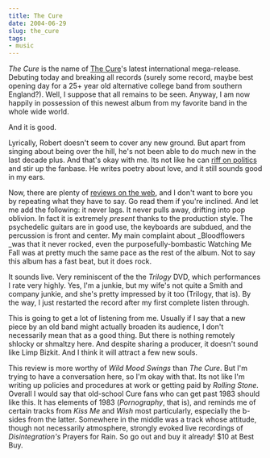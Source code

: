 ```yaml
---
title: The Cure
date: 2004-06-29
slug: the_cure
tags:
- music
---
```


_The Cure_ is the name of [The Cure](http://www.thecure.com)'s
latest international mega-release. Debuting today and breaking all records
(surely some record, maybe best opening day for a 25+ year old alternative
college band from southern England?). Well, I suppose that all remains to be
seen. Anyway, I am now happily in possession of this newest album from my
favorite band in the whole wide world.

And it is good.

Lyrically, Robert doesn't seem to cover any new ground. But apart from singing
about being over the hill, he's not been able to do much new in the last decade
plus. And that's okay with me. Its not like he can [riff on
politics](https://www.morrisseymusic.com) and stir up the fanbase. He writes
poetry about love, and it still sounds good in my ears.

Now, there are plenty of [reviews on the
web](http://www.metacritic.com/music/artists/cure/cure/), and I don't want to
bore you by repeating what they have to say. Go read them if you're inclined.
And let me add the following: it never lags. It never pulls away, drifting into
pop oblivion. In fact it is extremely _present_ thanks to the production style.
The psychedelic guitars are in good use, the keyboards are subdued, and the
percussion is front and center. My main complaint about _Bloodflowers _was that
it never rocked, even the purposefully-bombastic Watching Me Fall was at pretty
much the same pace as the rest of the album. Not to say this album has a fast
beat, but it does rock.

It sounds live. Very reminiscent of the the _Trilogy_ DVD, which performances I
rate very highly. Yes, I'm a junkie, but my wife's not quite a Smith and company
junkie, and she's pretty impressed by it too (Trilogy, that is). By the way, I
just restarted the record after my first complete listen through.

This is going to get a lot of listening from me. Usually if I say that a new
piece by an old band might actually broaden its audience, I don't necessarily
mean that as a good thing. But there is nothing remotely shlocky or shmaltzy
here. And despite sharing a producer, it doesn't sound like Limp Bizkit. And I
think it will attract a few new souls.

This review is more worthy of _Wild Mood Swings_ than _The Cure_. But I'm trying
to have a conversation here, so I'm okay with that. Its not like I'm writing up
policies and procedures at work or getting paid by _Rolling Stone_. Overall I
would say that old-school Cure fans who can get past 1983 should like this. It
has elements of 1983 (_Pornography_, that is), and reminds me of certain tracks
from _Kiss Me_ and _Wish_ most particularly, especially the b-sides from the
latter. Somewhere in the middle was a track whose attitude, though not
necessarily atmosphere, strongly evoked live recordings of _Disintegration's_
Prayers for Rain. So go out and buy it already! $10 at Best Buy.
